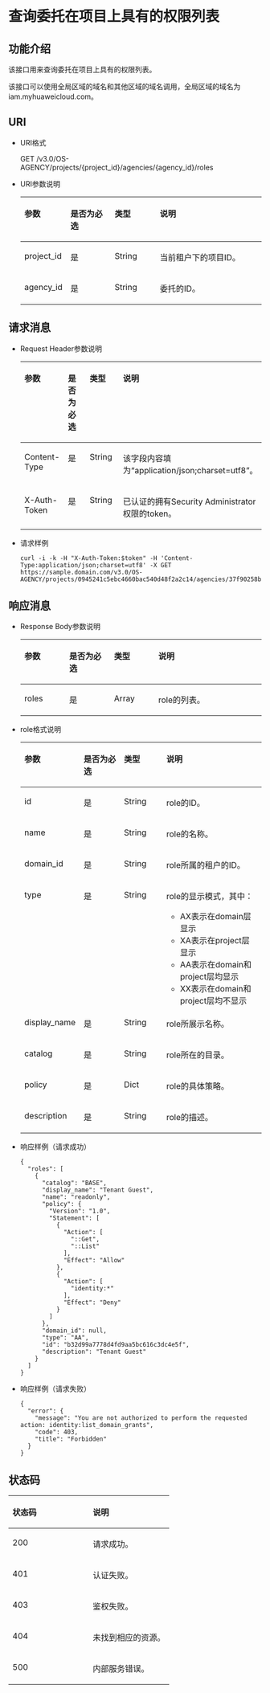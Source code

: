 # 查询委托在项目上具有的权限列表<a name="zh-cn_topic_0079578164"></a>

## 功能介绍<a name="s48f1857f7f6d48a3985f62aa814b421d"></a>

该接口用来查询委托在项目上具有的权限列表。

该接口可以使用全局区域的域名和其他区域的域名调用，全局区域的域名为iam.myhuaweicloud.com。

## URI<a name="sfe5ded2143184f9d9e1ae057fbeec16c"></a>

-   URI格式

    GET /v3.0/OS-AGENCY/projects/\{project\_id\}/agencies/\{agency\_id\}/roles


-   URI参数说明

    <a name="t2aa5c624f4c74e67979449d61a0ceee3"></a>
    <table><thead align="left"><tr id="r18c4c13a248d44b0bf3aea4524953fa7"><th class="cellrowborder" valign="top" width="18.360000000000003%" id="mcps1.1.5.1.1"><p id="af081f9f416d84fd193f19a8e514c3e52"><a name="af081f9f416d84fd193f19a8e514c3e52"></a><a name="af081f9f416d84fd193f19a8e514c3e52"></a>参数</p>
    </th>
    <th class="cellrowborder" valign="top" width="18.48%" id="mcps1.1.5.1.2"><p id="a8c4799aa5ce1465695d91d6d4d55e27d"><a name="a8c4799aa5ce1465695d91d6d4d55e27d"></a><a name="a8c4799aa5ce1465695d91d6d4d55e27d"></a>是否为必选</p>
    </th>
    <th class="cellrowborder" valign="top" width="18.86%" id="mcps1.1.5.1.3"><p id="a57a24f48f77e4ae9955876b9a8f4ee7c"><a name="a57a24f48f77e4ae9955876b9a8f4ee7c"></a><a name="a57a24f48f77e4ae9955876b9a8f4ee7c"></a>类型</p>
    </th>
    <th class="cellrowborder" valign="top" width="44.3%" id="mcps1.1.5.1.4"><p id="ad6aa3bad53c04c0b82b35e497f43bfec"><a name="ad6aa3bad53c04c0b82b35e497f43bfec"></a><a name="ad6aa3bad53c04c0b82b35e497f43bfec"></a>说明</p>
    </th>
    </tr>
    </thead>
    <tbody><tr id="rdc4170c186354c2f91b3b12f6386737d"><td class="cellrowborder" valign="top" width="18.360000000000003%" headers="mcps1.1.5.1.1 "><p id="a40693609e98c4aaea2351499640cc4af"><a name="a40693609e98c4aaea2351499640cc4af"></a><a name="a40693609e98c4aaea2351499640cc4af"></a>project_id</p>
    </td>
    <td class="cellrowborder" valign="top" width="18.48%" headers="mcps1.1.5.1.2 "><p id="ac4382c99bc924ab5b78cf6e509a1b0eb"><a name="ac4382c99bc924ab5b78cf6e509a1b0eb"></a><a name="ac4382c99bc924ab5b78cf6e509a1b0eb"></a>是</p>
    </td>
    <td class="cellrowborder" valign="top" width="18.86%" headers="mcps1.1.5.1.3 "><p id="a8c96ed441f034e50845d1764bdb63b57"><a name="a8c96ed441f034e50845d1764bdb63b57"></a><a name="a8c96ed441f034e50845d1764bdb63b57"></a>String</p>
    </td>
    <td class="cellrowborder" valign="top" width="44.3%" headers="mcps1.1.5.1.4 "><p id="a7667ef562ece4a14b23cf0e3f9d24f32"><a name="a7667ef562ece4a14b23cf0e3f9d24f32"></a><a name="a7667ef562ece4a14b23cf0e3f9d24f32"></a>当前租户下的项目ID。</p>
    </td>
    </tr>
    <tr id="r3a9071e9271144ea90ac659d8cb1aa15"><td class="cellrowborder" valign="top" width="18.360000000000003%" headers="mcps1.1.5.1.1 "><p id="af2acb86b260b4702b19ab9673276497f"><a name="af2acb86b260b4702b19ab9673276497f"></a><a name="af2acb86b260b4702b19ab9673276497f"></a>agency_id</p>
    </td>
    <td class="cellrowborder" valign="top" width="18.48%" headers="mcps1.1.5.1.2 "><p id="ab283131f761148199333bf5f71b82283"><a name="ab283131f761148199333bf5f71b82283"></a><a name="ab283131f761148199333bf5f71b82283"></a>是</p>
    </td>
    <td class="cellrowborder" valign="top" width="18.86%" headers="mcps1.1.5.1.3 "><p id="abfa70ffe4158411aae2bba76f5d7b7c6"><a name="abfa70ffe4158411aae2bba76f5d7b7c6"></a><a name="abfa70ffe4158411aae2bba76f5d7b7c6"></a>String</p>
    </td>
    <td class="cellrowborder" valign="top" width="44.3%" headers="mcps1.1.5.1.4 "><p id="a6ab8ddc960e64012b8e1e90823d4bee1"><a name="a6ab8ddc960e64012b8e1e90823d4bee1"></a><a name="a6ab8ddc960e64012b8e1e90823d4bee1"></a>委托的ID。</p>
    </td>
    </tr>
    </tbody>
    </table>


## 请求消息<a name="s55f94d8e06e84a6586f85cdad674bc28"></a>

-   Request Header参数说明

    <a name="tdbe70f15bc7d49b6a23afd3d4b2200b0"></a>
    <table><thead align="left"><tr id="r0183ddc5d1e44f7bbb33b611f4a7eba1"><th class="cellrowborder" valign="top" width="18.56%" id="mcps1.1.5.1.1"><p id="a686a86141a60438ca8daa521fc171b65"><a name="a686a86141a60438ca8daa521fc171b65"></a><a name="a686a86141a60438ca8daa521fc171b65"></a>参数</p>
    </th>
    <th class="cellrowborder" valign="top" width="18.459999999999997%" id="mcps1.1.5.1.2"><p id="a987b6ec3275142678866ad2a4d2cb6bc"><a name="a987b6ec3275142678866ad2a4d2cb6bc"></a><a name="a987b6ec3275142678866ad2a4d2cb6bc"></a>是否为必选</p>
    </th>
    <th class="cellrowborder" valign="top" width="18.4%" id="mcps1.1.5.1.3"><p id="ab73c433bc94940f193659eda3fc3bffb"><a name="ab73c433bc94940f193659eda3fc3bffb"></a><a name="ab73c433bc94940f193659eda3fc3bffb"></a>类型</p>
    </th>
    <th class="cellrowborder" valign="top" width="44.58%" id="mcps1.1.5.1.4"><p id="a2a0caa56617840adb1a30f86e39c759c"><a name="a2a0caa56617840adb1a30f86e39c759c"></a><a name="a2a0caa56617840adb1a30f86e39c759c"></a>说明</p>
    </th>
    </tr>
    </thead>
    <tbody><tr id="r27a84c3d7e7246a8b705ec299daa27c5"><td class="cellrowborder" valign="top" width="18.56%" headers="mcps1.1.5.1.1 "><p id="ab88e0563a1bd49a586f3361c9c66c85c"><a name="ab88e0563a1bd49a586f3361c9c66c85c"></a><a name="ab88e0563a1bd49a586f3361c9c66c85c"></a>Content-Type</p>
    </td>
    <td class="cellrowborder" valign="top" width="18.459999999999997%" headers="mcps1.1.5.1.2 "><p id="a255d4e6cd16e4622af9250aa8ac21078"><a name="a255d4e6cd16e4622af9250aa8ac21078"></a><a name="a255d4e6cd16e4622af9250aa8ac21078"></a>是</p>
    </td>
    <td class="cellrowborder" valign="top" width="18.4%" headers="mcps1.1.5.1.3 "><p id="a184d2ad93eb1453da466311b8f2ecfa2"><a name="a184d2ad93eb1453da466311b8f2ecfa2"></a><a name="a184d2ad93eb1453da466311b8f2ecfa2"></a>String</p>
    </td>
    <td class="cellrowborder" valign="top" width="44.58%" headers="mcps1.1.5.1.4 "><p id="ae1b8420f4bf14f849b98f906d5efe919"><a name="ae1b8420f4bf14f849b98f906d5efe919"></a><a name="ae1b8420f4bf14f849b98f906d5efe919"></a>该字段内容填为<span class="parmvalue" id="parmvalue1823317483242"><a name="parmvalue1823317483242"></a><a name="parmvalue1823317483242"></a>“application/json;charset=utf8”</span>。</p>
    </td>
    </tr>
    <tr id="r3c0e62e0463c4e388d7f1bd5e92d820f"><td class="cellrowborder" valign="top" width="18.56%" headers="mcps1.1.5.1.1 "><p id="aaec0543ccbda4911a062562fb2db2330"><a name="aaec0543ccbda4911a062562fb2db2330"></a><a name="aaec0543ccbda4911a062562fb2db2330"></a>X-Auth-Token</p>
    </td>
    <td class="cellrowborder" valign="top" width="18.459999999999997%" headers="mcps1.1.5.1.2 "><p id="accdd3e8baa7f47fc807bbc16ce141f99"><a name="accdd3e8baa7f47fc807bbc16ce141f99"></a><a name="accdd3e8baa7f47fc807bbc16ce141f99"></a>是</p>
    </td>
    <td class="cellrowborder" valign="top" width="18.4%" headers="mcps1.1.5.1.3 "><p id="ace027e4985744723948acbf16a7f2fa0"><a name="ace027e4985744723948acbf16a7f2fa0"></a><a name="ace027e4985744723948acbf16a7f2fa0"></a>String</p>
    </td>
    <td class="cellrowborder" valign="top" width="44.58%" headers="mcps1.1.5.1.4 "><p id="p24365116114316"><a name="p24365116114316"></a><a name="p24365116114316"></a>已认证的拥有Security Administrator权限的token。</p>
    </td>
    </tr>
    </tbody>
    </table>


-   请求样例

    ```
    curl -i -k -H "X-Auth-Token:$token" -H 'Content-Type:application/json;charset=utf8' -X GET https://sample.domain.com/v3.0/OS-AGENCY/projects/0945241c5ebc4660bac540d48f2a2c14/agencies/37f90258b820472bbc8a0f4f0bfd720d/roles
    ```


## 响应消息<a name="s06000b8879ab4e03a6a9bb9819efc6cf"></a>

-   Response Body参数说明

    <a name="table1197403313610"></a>
    <table><thead align="left"><tr id="row7135103417619"><th class="cellrowborder" valign="top" width="18.59%" id="mcps1.1.5.1.1"><p id="p11351734662"><a name="p11351734662"></a><a name="p11351734662"></a>参数</p>
    </th>
    <th class="cellrowborder" valign="top" width="18.59%" id="mcps1.1.5.1.2"><p id="p1513513346616"><a name="p1513513346616"></a><a name="p1513513346616"></a>是否为必选</p>
    </th>
    <th class="cellrowborder" valign="top" width="18.35%" id="mcps1.1.5.1.3"><p id="p12135183418616"><a name="p12135183418616"></a><a name="p12135183418616"></a>类型</p>
    </th>
    <th class="cellrowborder" valign="top" width="44.47%" id="mcps1.1.5.1.4"><p id="p1913510342618"><a name="p1913510342618"></a><a name="p1913510342618"></a>说明</p>
    </th>
    </tr>
    </thead>
    <tbody><tr id="row61356341861"><td class="cellrowborder" valign="top" width="18.59%" headers="mcps1.1.5.1.1 "><p id="p191354341265"><a name="p191354341265"></a><a name="p191354341265"></a>roles</p>
    </td>
    <td class="cellrowborder" valign="top" width="18.59%" headers="mcps1.1.5.1.2 "><p id="p4135133417619"><a name="p4135133417619"></a><a name="p4135133417619"></a>是</p>
    </td>
    <td class="cellrowborder" valign="top" width="18.35%" headers="mcps1.1.5.1.3 "><p id="p18135183419616"><a name="p18135183419616"></a><a name="p18135183419616"></a>Array</p>
    </td>
    <td class="cellrowborder" valign="top" width="44.47%" headers="mcps1.1.5.1.4 "><p id="p16136734669"><a name="p16136734669"></a><a name="p16136734669"></a>role的列表。</p>
    </td>
    </tr>
    </tbody>
    </table>

-   role格式说明

    <a name="table179862331160"></a>
    <table><thead align="left"><tr id="row013633411613"><th class="cellrowborder" valign="top" width="18.990000000000002%" id="mcps1.1.5.1.1"><p id="p1713617342614"><a name="p1713617342614"></a><a name="p1713617342614"></a>参数</p>
    </th>
    <th class="cellrowborder" valign="top" width="18.32%" id="mcps1.1.5.1.2"><p id="p1513683415612"><a name="p1513683415612"></a><a name="p1513683415612"></a>是否为必选</p>
    </th>
    <th class="cellrowborder" valign="top" width="18.35%" id="mcps1.1.5.1.3"><p id="p13136134667"><a name="p13136134667"></a><a name="p13136134667"></a>类型</p>
    </th>
    <th class="cellrowborder" valign="top" width="44.34%" id="mcps1.1.5.1.4"><p id="p1513683416619"><a name="p1513683416619"></a><a name="p1513683416619"></a>说明</p>
    </th>
    </tr>
    </thead>
    <tbody><tr id="row41368341465"><td class="cellrowborder" valign="top" width="18.990000000000002%" headers="mcps1.1.5.1.1 "><p id="p141368349618"><a name="p141368349618"></a><a name="p141368349618"></a>id</p>
    </td>
    <td class="cellrowborder" valign="top" width="18.32%" headers="mcps1.1.5.1.2 "><p id="p1313616343616"><a name="p1313616343616"></a><a name="p1313616343616"></a>是</p>
    </td>
    <td class="cellrowborder" valign="top" width="18.35%" headers="mcps1.1.5.1.3 "><p id="p813643416614"><a name="p813643416614"></a><a name="p813643416614"></a>String</p>
    </td>
    <td class="cellrowborder" valign="top" width="44.34%" headers="mcps1.1.5.1.4 "><p id="p19136934663"><a name="p19136934663"></a><a name="p19136934663"></a>role的ID。</p>
    </td>
    </tr>
    <tr id="row1513613341768"><td class="cellrowborder" valign="top" width="18.990000000000002%" headers="mcps1.1.5.1.1 "><p id="p6136123420612"><a name="p6136123420612"></a><a name="p6136123420612"></a>name</p>
    </td>
    <td class="cellrowborder" valign="top" width="18.32%" headers="mcps1.1.5.1.2 "><p id="p181369340612"><a name="p181369340612"></a><a name="p181369340612"></a>是</p>
    </td>
    <td class="cellrowborder" valign="top" width="18.35%" headers="mcps1.1.5.1.3 "><p id="p613717348616"><a name="p613717348616"></a><a name="p613717348616"></a>String</p>
    </td>
    <td class="cellrowborder" valign="top" width="44.34%" headers="mcps1.1.5.1.4 "><p id="p61371534960"><a name="p61371534960"></a><a name="p61371534960"></a>role的名称。</p>
    </td>
    </tr>
    <tr id="row313718341068"><td class="cellrowborder" valign="top" width="18.990000000000002%" headers="mcps1.1.5.1.1 "><p id="p18137134467"><a name="p18137134467"></a><a name="p18137134467"></a>domain_id</p>
    </td>
    <td class="cellrowborder" valign="top" width="18.32%" headers="mcps1.1.5.1.2 "><p id="p7137534160"><a name="p7137534160"></a><a name="p7137534160"></a>是</p>
    </td>
    <td class="cellrowborder" valign="top" width="18.35%" headers="mcps1.1.5.1.3 "><p id="p313743413618"><a name="p313743413618"></a><a name="p313743413618"></a>String</p>
    </td>
    <td class="cellrowborder" valign="top" width="44.34%" headers="mcps1.1.5.1.4 "><p id="p513712341267"><a name="p513712341267"></a><a name="p513712341267"></a>role所属的租户的ID。</p>
    </td>
    </tr>
    <tr id="row213718343620"><td class="cellrowborder" valign="top" width="18.990000000000002%" headers="mcps1.1.5.1.1 "><p id="p81372349620"><a name="p81372349620"></a><a name="p81372349620"></a>type</p>
    </td>
    <td class="cellrowborder" valign="top" width="18.32%" headers="mcps1.1.5.1.2 "><p id="p16137103412612"><a name="p16137103412612"></a><a name="p16137103412612"></a>是</p>
    </td>
    <td class="cellrowborder" valign="top" width="18.35%" headers="mcps1.1.5.1.3 "><p id="p1313712341069"><a name="p1313712341069"></a><a name="p1313712341069"></a>String</p>
    </td>
    <td class="cellrowborder" valign="top" width="44.34%" headers="mcps1.1.5.1.4 "><p id="p81371134667"><a name="p81371134667"></a><a name="p81371134667"></a>role的显示模式，其中：</p>
    <a name="ul15044348114419"></a><a name="ul15044348114419"></a><ul id="ul15044348114419"><li>AX表示在domain层显示</li><li>XA表示在project层显示</li><li>AA表示在domain和project层均显示</li><li>XX表示在domain和project层均不显示</li></ul>
    </td>
    </tr>
    <tr id="row4137163412617"><td class="cellrowborder" valign="top" width="18.990000000000002%" headers="mcps1.1.5.1.1 "><p id="p613712349613"><a name="p613712349613"></a><a name="p613712349613"></a>display_name</p>
    </td>
    <td class="cellrowborder" valign="top" width="18.32%" headers="mcps1.1.5.1.2 "><p id="p1813715342614"><a name="p1813715342614"></a><a name="p1813715342614"></a>是</p>
    </td>
    <td class="cellrowborder" valign="top" width="18.35%" headers="mcps1.1.5.1.3 "><p id="p51371334867"><a name="p51371334867"></a><a name="p51371334867"></a>String</p>
    </td>
    <td class="cellrowborder" valign="top" width="44.34%" headers="mcps1.1.5.1.4 "><p id="p3137634366"><a name="p3137634366"></a><a name="p3137634366"></a>role所展示名称。</p>
    </td>
    </tr>
    <tr id="row201371934965"><td class="cellrowborder" valign="top" width="18.990000000000002%" headers="mcps1.1.5.1.1 "><p id="p191371534562"><a name="p191371534562"></a><a name="p191371534562"></a>catalog</p>
    </td>
    <td class="cellrowborder" valign="top" width="18.32%" headers="mcps1.1.5.1.2 "><p id="p5137434764"><a name="p5137434764"></a><a name="p5137434764"></a>是</p>
    </td>
    <td class="cellrowborder" valign="top" width="18.35%" headers="mcps1.1.5.1.3 "><p id="p1413711341862"><a name="p1413711341862"></a><a name="p1413711341862"></a>String</p>
    </td>
    <td class="cellrowborder" valign="top" width="44.34%" headers="mcps1.1.5.1.4 "><p id="p8137183413612"><a name="p8137183413612"></a><a name="p8137183413612"></a>role所在的目录。</p>
    </td>
    </tr>
    <tr id="row1713720342617"><td class="cellrowborder" valign="top" width="18.990000000000002%" headers="mcps1.1.5.1.1 "><p id="p71379346610"><a name="p71379346610"></a><a name="p71379346610"></a>policy</p>
    </td>
    <td class="cellrowborder" valign="top" width="18.32%" headers="mcps1.1.5.1.2 "><p id="p1513763415613"><a name="p1513763415613"></a><a name="p1513763415613"></a>是</p>
    </td>
    <td class="cellrowborder" valign="top" width="18.35%" headers="mcps1.1.5.1.3 "><p id="p19137123416611"><a name="p19137123416611"></a><a name="p19137123416611"></a>Dict</p>
    </td>
    <td class="cellrowborder" valign="top" width="44.34%" headers="mcps1.1.5.1.4 "><p id="p613733419619"><a name="p613733419619"></a><a name="p613733419619"></a>role的具体策略。</p>
    </td>
    </tr>
    <tr id="row113853412618"><td class="cellrowborder" valign="top" width="18.990000000000002%" headers="mcps1.1.5.1.1 "><p id="p18138173413613"><a name="p18138173413613"></a><a name="p18138173413613"></a>description</p>
    </td>
    <td class="cellrowborder" valign="top" width="18.32%" headers="mcps1.1.5.1.2 "><p id="p16138134762"><a name="p16138134762"></a><a name="p16138134762"></a>是</p>
    </td>
    <td class="cellrowborder" valign="top" width="18.35%" headers="mcps1.1.5.1.3 "><p id="p1313863412612"><a name="p1313863412612"></a><a name="p1313863412612"></a>String</p>
    </td>
    <td class="cellrowborder" valign="top" width="44.34%" headers="mcps1.1.5.1.4 "><p id="p3138734967"><a name="p3138734967"></a><a name="p3138734967"></a>role的描述。</p>
    </td>
    </tr>
    </tbody>
    </table>

-   响应样例（请求成功）

    ```
    {
      "roles": [
        {
          "catalog": "BASE",
          "display_name": "Tenant Guest",
          "name": "readonly",
          "policy": {
            "Version": "1.0",
            "Statement": [
              {
                "Action": [
                  "::Get",
                  "::List"
                ],
                "Effect": "Allow"
              },
              {
                "Action": [
                  "identity:*"
                ],
                "Effect": "Deny"
              }
            ]
          },
          "domain_id": null,
          "type": "AA",
          "id": "b32d99a7778d4fd9aa5bc616c3dc4e5f",
          "description": "Tenant Guest"
        }
      ]
    }
    ```


-   响应样例（请求失败）

    ```
    {
      "error": {
        "message": "You are not authorized to perform the requested action: identity:list_domain_grants",
        "code": 403,
        "title": "Forbidden"
      }
    }
    ```


## 状态码<a name="scf548a47ab574da29926f89ef11f04ae"></a>

<a name="tb53a27db12514b78ad298186ef40e680"></a>
<table><thead align="left"><tr id="r279e3eb7e49b4038972afa957729a748"><th class="cellrowborder" valign="top" width="50%" id="mcps1.1.3.1.1"><p id="a9bedbb306c1c4c5a92b6662fb91c79e9"><a name="a9bedbb306c1c4c5a92b6662fb91c79e9"></a><a name="a9bedbb306c1c4c5a92b6662fb91c79e9"></a>状态码</p>
</th>
<th class="cellrowborder" valign="top" width="50%" id="mcps1.1.3.1.2"><p id="a52ffdf443ea24d128f4e34c0107d0926"><a name="a52ffdf443ea24d128f4e34c0107d0926"></a><a name="a52ffdf443ea24d128f4e34c0107d0926"></a>说明</p>
</th>
</tr>
</thead>
<tbody><tr id="red8d37eb6722412b88f3eb1e4f5bab7f"><td class="cellrowborder" valign="top" width="50%" headers="mcps1.1.3.1.1 "><p id="a87de5f8b9420480f966e3eb889329931"><a name="a87de5f8b9420480f966e3eb889329931"></a><a name="a87de5f8b9420480f966e3eb889329931"></a>200</p>
</td>
<td class="cellrowborder" valign="top" width="50%" headers="mcps1.1.3.1.2 "><p id="ad8bc42b733a44c5c9404c6bcc526e731"><a name="ad8bc42b733a44c5c9404c6bcc526e731"></a><a name="ad8bc42b733a44c5c9404c6bcc526e731"></a>请求成功。</p>
</td>
</tr>
<tr id="rda51c028632943a9a6fa1eb0365f3664"><td class="cellrowborder" valign="top" width="50%" headers="mcps1.1.3.1.1 "><p id="a745635e99e6a45a9be223af7cc9d2ee8"><a name="a745635e99e6a45a9be223af7cc9d2ee8"></a><a name="a745635e99e6a45a9be223af7cc9d2ee8"></a>401</p>
</td>
<td class="cellrowborder" valign="top" width="50%" headers="mcps1.1.3.1.2 "><p id="a1de7e41af81e4726b60783ac3ec12540"><a name="a1de7e41af81e4726b60783ac3ec12540"></a><a name="a1de7e41af81e4726b60783ac3ec12540"></a>认证失败。</p>
</td>
</tr>
<tr id="r026dcca6127245af881a1a315754e829"><td class="cellrowborder" valign="top" width="50%" headers="mcps1.1.3.1.1 "><p id="abbaaccafee2440d392f1a96549b5315e"><a name="abbaaccafee2440d392f1a96549b5315e"></a><a name="abbaaccafee2440d392f1a96549b5315e"></a>403</p>
</td>
<td class="cellrowborder" valign="top" width="50%" headers="mcps1.1.3.1.2 "><p id="af05f4624b2714dc5b4a303761edd70cb"><a name="af05f4624b2714dc5b4a303761edd70cb"></a><a name="af05f4624b2714dc5b4a303761edd70cb"></a>鉴权失败。</p>
</td>
</tr>
<tr id="r69ed72922d0d4fc2a55306dfeb35088a"><td class="cellrowborder" valign="top" width="50%" headers="mcps1.1.3.1.1 "><p id="a22e902a300dc4c848ae5cb3a38c9ffdb"><a name="a22e902a300dc4c848ae5cb3a38c9ffdb"></a><a name="a22e902a300dc4c848ae5cb3a38c9ffdb"></a>404</p>
</td>
<td class="cellrowborder" valign="top" width="50%" headers="mcps1.1.3.1.2 "><p id="aedf5ad7f6ce548df8c144eb22d4169e3"><a name="aedf5ad7f6ce548df8c144eb22d4169e3"></a><a name="aedf5ad7f6ce548df8c144eb22d4169e3"></a>未找到相应的资源。</p>
</td>
</tr>
<tr id="rd2bf1b5d8b2045cc81056adcd99a218e"><td class="cellrowborder" valign="top" width="50%" headers="mcps1.1.3.1.1 "><p id="afe93fd683f8c4b8b8a04e62378c114cd"><a name="afe93fd683f8c4b8b8a04e62378c114cd"></a><a name="afe93fd683f8c4b8b8a04e62378c114cd"></a>500</p>
</td>
<td class="cellrowborder" valign="top" width="50%" headers="mcps1.1.3.1.2 "><p id="ad557276af93c4191ad5f64824f932feb"><a name="ad557276af93c4191ad5f64824f932feb"></a><a name="ad557276af93c4191ad5f64824f932feb"></a>内部服务错误。</p>
</td>
</tr>
</tbody>
</table>


